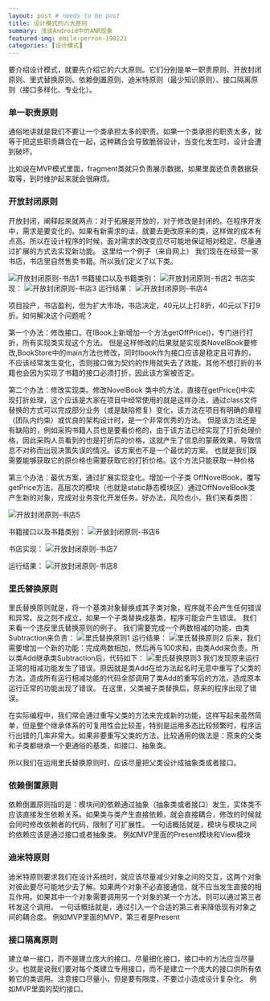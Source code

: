 ```yaml
---
layout: post # needs to be post
title: 设计模式的六大原则
summary: 浅谈Android中的ANR现象
featured-img: emile-perron-190221
categories: [设计模式]
---
```

要介绍设计模式，就要先介绍它的六大原则。它们分别是单一职责原则、开放封闭原则、里式替换原则、依赖倒置原则、迪米特原则（最少知识原则）、接口隔离原则（接口多样化、专业化）。
### 单一职责原则
通俗地讲就是我们不要让一个类承担太多的职责。如果一个类承担的职责太多，就等于把这些职责耦合在一起，这种耦合会导致脆弱设计，当变化发生时，设计会遭到破坏。

比如说在MVP模式里面，fragment类就只负责展示数据，如果里面还负责数据获取等，到时维护起来就会很麻烦。

### 开放封闭原则
开放封闭，阐释起来就两点：对于拓展是开放的，对于修改是封闭的。在程序开发中，需求是要变化的。如果有新需求的话，就要去更改原来的类，这样做的成本有点高。所以在设计程序的时候，面对需求的改变应尽可能地保证相对稳定，尽量通过扩展的方式去实现新功能。
这里给一个例子（来自网上）
我们现在在经营一家书店，书店里自然售卖书籍。所以我们定义了以下类。

![开放封闭原则-书店1](https://i.loli.net/2019/01/09/5c35f10d972ed.png)
书籍接口以及书籍类别：
![开放封闭原则-书店2](https://i.loli.net/2019/01/09/5c35f12aedd7c.png)
书店实现：
![开放封闭原则-书店3](https://i.loli.net/2019/01/09/5c35f148e2755.png)
运行结果：
![开放封闭原则-书店4](https://i.loli.net/2019/01/09/5c35f166d3490.png)

项目投产，书店盈利，但为扩大市场，书店决定，40元以上打8折，40元以下打9 折。如何解决这个问题呢？

第一个办法：修改接口。在IBook上新增加一个方法getOffPrice()，专门进行打折，所有实现类实现这个方法。
但是这样修改的后果就是实现类NovelBook要修改,BookStore中的main方法也修改，同时Ibook作为接口应该是稳定且可靠的，不应该经常发生变化，否则接口做为契约的作用就失去了效能，其他不想打折的书籍也会因为实现了书籍的接口必须打折，因此该方案被否定。

第二个办法：修改实现类。修改NovelBook 类中的方法，直接在getPrice()中实现打折处理，这个应该是大家在项目中经常使用的就是这样办法，通过class文件替换的方式可以完成部分业务（或是缺陷修复）变化，该方法在项目有明确的章程（团队内约束）或优良的架构设计时，是一个非常优秀的方法。
但是该方法还是有缺陷的，例如采购书籍人员也是要看价格的，由于该方法已经实现了打折处理价格，因此采购人员看到的也是打折后的价格，这就产生了信息的蒙蔽效果，导致信息不对称而出现决策失误的情况。该方案也不是一个最优的方案。
也就是我们既需要能够获取它的原价格也需要获取它的打折价格。这个方法只能获取一种价格

第三个办法：最优方案，通过扩展实现变化。增加一个子类 OffNovelBook，覆写getPrice方法，高层次的模块（也就是static静态模块区）通过OffNovelBook类产生新的对象，完成对业务变化开发任务。好办法，风险也小，我们来看类图：

![开放封闭原则-书店5](https://i.loli.net/2019/01/09/5c35f18ecda66.png)

书籍接口以及书籍类别：
![开放封闭原则-书店6](https://i.loli.net/2019/01/09/5c35f269b5cf4.png)

书店实现：
![开放封闭原则-书店7](https://i.loli.net/2019/01/09/5c35f28e32dfc.png)

运行结果：
![开放封闭原则-书店8](https://i.loli.net/2019/01/09/5c35f2aa2b0b3.png)

### 里氏替换原则
里氏替换原则就是，将一个基类对象替换成其子类对象，程序就不会产生任何错误和异常。反之则不成立，如果一个子类替换成基类，程序可能会产生错误。
我们来看一个违反里氏替换原则的例子。
我们需要完成一个两数相减的功能，由类Subtraction来负责：
![里氏替换原则1](https://i.loli.net/2019/01/09/5c35f2d26f423.png)
运行结果：
![里氏替换原则2](https://i.loli.net/2019/01/09/5c35f2f1ece26.png)
后来，我们需要增加一个新的功能：完成两数相加，然后再与100求和，由类Add来负责。所以类Add继承类Subtraction后，代码如下：
![里氏替换原则3](https://i.loli.net/2019/01/09/5c35f30f21a8b.png)
我们发现原来运行正常的相减功能发生了错误。原因就是类Add在给方法起名时无意中重写了父类的方法，造成所有运行相减功能的代码全部调用了类Add的重写后的方法，造成原本运行正常的功能出现了错误。
在这里，父类被子类替换后，原来的程序出现了错误。

在实际编程中，我们常会通过重写父类的方法来完成新的功能，这样写起来虽然简单，但是整个继承体系的可复用性会比较差，特别是运用多态比较频繁时，程序运行出错的几率非常大。如果非要重写父类的方法，比较通用的做法是：原来的父类和子类都继承一个更通俗的基类，如接口、抽象类。

所以我们在运用里氏替换原则时，应该尽量把父类设计成抽象类或者接口。

### 依赖倒置原则
依赖倒置原则指的是：模块间的依赖通过抽象（抽象类或者接口）发生，实体类不应该直接发生依赖关系。如果类与类产生直接依赖，就会直接耦合，修改的时候就会同时修改依赖者的代码，限制了可扩展性。
一句话概括就是，模块与模块之间的依赖应该是通过接口或者抽象类。
例如MVP里面的Present模块和View模块

### 迪米特原则
迪米特原则要求我们在设计系统时，就应该尽量减少对象之间的交互，这两个对象对彼此要尽可能地少去了解。如果两个对象不必直接通信，就不应当发生直接的相互作用。如果其中一个对象需要调用另一个对象的某一个方法，则可以通过第三者转发这个调用。
一句话概括就是，通过引入一个合适的第三者来降低现有对象之间的耦合度。
例如MVP里面的MVP，第三者是Present

### 接口隔离原则
建立单一接口，而不是建立庞大的接口。尽量细化接口，接口中的方法应当尽量少。也就是说我们要对每个类建立专用接口，而不是建立一个庞大的接口供所有依赖它的类调用。注意接口尽量小，但是要有限度，不要过小造成设计复杂化。
例如MVP里面的契约接口。
